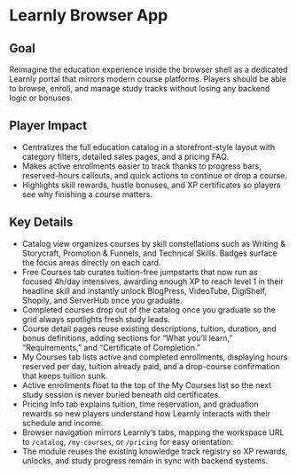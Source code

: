 # Learnly Browser App

## Goal
Reimagine the education experience inside the browser shell as a dedicated Learnly portal that mirrors modern course platforms. Players should be able to browse, enroll, and manage study tracks without losing any backend logic or bonuses.

## Player Impact
- Centralizes the full education catalog in a storefront-style layout with category filters, detailed sales pages, and a pricing FAQ.
- Makes active enrollments easier to track thanks to progress bars, reserved-hours callouts, and quick actions to continue or drop a course.
- Highlights skill rewards, hustle bonuses, and XP certificates so players see why finishing a course matters.

## Key Details
- Catalog view organizes courses by skill constellations such as Writing & Storycraft, Promotion & Funnels, and Technical Skills. Badges surface the focus areas directly on each card.
- Free Courses tab curates tuition-free jumpstarts that now run as focused 4h/day intensives, awarding enough XP to reach level 1 in their headline skill and instantly unlock BlogPress, VideoTube, DigiShelf, Shopily, and ServerHub once you graduate.
- Completed courses drop out of the catalog once you graduate so the grid always spotlights fresh study leads.
- Course detail pages reuse existing descriptions, tuition, duration, and bonus definitions, adding sections for “What you’ll learn,” “Requirements,” and “Certificate of Completion.”
- My Courses tab lists active and completed enrollments, displaying hours reserved per day, tuition already paid, and a drop-course confirmation that keeps tuition sunk.
- Active enrollments float to the top of the My Courses list so the next study session is never buried beneath old certificates.
- Pricing Info tab explains tuition, time reservation, and graduation rewards so new players understand how Learnly interacts with their schedule and income.
- Browser navigation mirrors Learnly’s tabs, mapping the workspace URL to `/catalog`, `/my-courses`, or `/pricing` for easy orientation.
- The module reuses the existing knowledge track registry so XP rewards, unlocks, and study progress remain in sync with backend systems.
